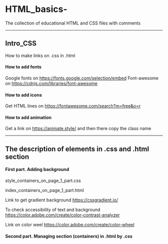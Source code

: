 # HTML_basics-
The collection of educational HTML and CSS files with comments 

---

## Intro_CSS


How to make links on .css in .html  

#### How to add fonts 
Google fonts on https://fonts.google.com/selection/embed 
Font-awesome on https://cdnjs.com/libraries/font-awesome

#### How to add icons 
Get HTML lines on https://fontawesome.com/search?m=free&o=r 

#### How to add animation 
Get a link on https://animate.style/
and then there copy the class name 

---

## The description of elements in .css and .html section 

#### First part. Adding background 
style_containers_on_page_1_part.css

index_containers_on_page_1_part.html

Link to get gradient background https://cssgradient.io/

To check accessibility of text and background https://color.adobe.com/create/color-contrast-analyzer

Link on color weel https://color.adobe.com/create/color-wheel


#### Second part. Managing section (containers) in .html by .css

